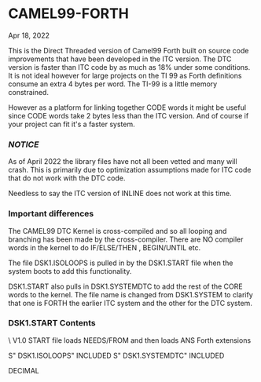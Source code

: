 # CAMEL99-FORTH
Apr 18, 2022

This is the Direct Threaded version of Camel99 Forth built on source code improvements that have been developed in the ITC version.
The DTC version is faster than ITC code by as much as 18% under some conditions.
It is not ideal however for large projects on the TI 99 as Forth definitions consume an extra 4 bytes per word. The TI-99 is a little memory constrained.

However as a platform for linking together CODE words it might be useful since
CODE words take 2 bytes less than the ITC version. And of course if your
project can fit it's a faster system.

### *NOTICE*
As of April 2022 the library files have not all been vetted and many will
crash. This is primarily due to optimization assumptions made for ITC code that
do not work with the DTC code.

Needless to say the ITC version of INLINE does not work at this time.

### Important differences

The CAMEL99 DTC Kernel is cross-compiled and so all looping and branching has
been made by the cross-compiler. There are NO compiler words in the kernel to
do IF/ELSE/THEN , BEGIN/UNTIL etc.  

The file DSK1.ISOLOOPS is pulled in by the DSK1.START file when the system
boots to add this functionality.

DSK1.START also pulls in DSK1.SYSTEMDTC to add the rest of the CORE words to the kernel.  The file name is changed from DSK1.SYSTEM to clarify that one is FORTH
the earlier ITC system and the other for the DTC system.

### DSK1.START Contents

\ V1.0 START file loads NEEDS/FROM and then loads ANS Forth extensions

S" DSK1.ISOLOOPS" INCLUDED
S" DSK1.SYSTEMDTC" INCLUDED

DECIMAL

